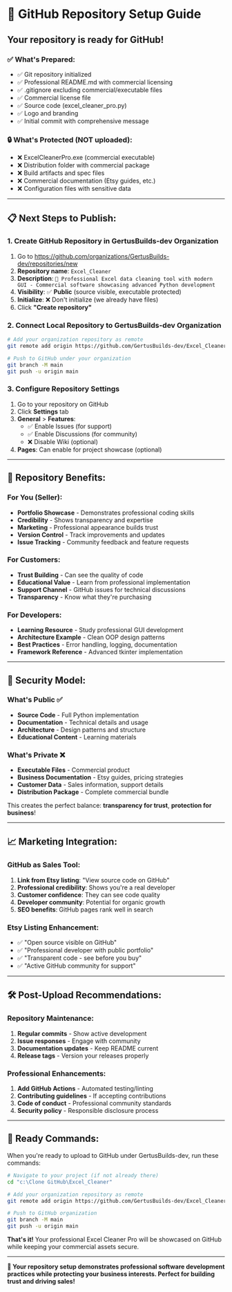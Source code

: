 # 🚀 GitHub Repository Setup Guide

## Your repository is ready for GitHub!

### ✅ What's Prepared:

- ✅ Git repository initialized
- ✅ Professional README.md with commercial licensing
- ✅ .gitignore excluding commercial/executable files
- ✅ Commercial license file
- ✅ Source code (excel_cleaner_pro.py)
- ✅ Logo and branding
- ✅ Initial commit with comprehensive message

### 🔒 What's Protected (NOT uploaded):

- ❌ ExcelCleanerPro.exe (commercial executable)
- ❌ Distribution folder with commercial package
- ❌ Build artifacts and spec files
- ❌ Commercial documentation (Etsy guides, etc.)
- ❌ Configuration files with sensitive data

---

## 📋 Next Steps to Publish:

### 1. Create GitHub Repository in GertusBuilds-dev Organization

1. Go to https://github.com/organizations/GertusBuilds-dev/repositories/new
2. **Repository name**: `Excel_Cleaner`
3. **Description**: `🧹 Professional Excel data cleaning tool with modern GUI - Commercial software showcasing advanced Python development`
4. **Visibility**: ✅ **Public** (source visible, executable protected)
5. **Initialize**: ❌ Don't initialize (we already have files)
6. Click **"Create repository"**

### 2. Connect Local Repository to GertusBuilds-dev Organization

```bash
# Add your organization repository as remote
git remote add origin https://github.com/GertusBuilds-dev/Excel_Cleaner.git

# Push to GitHub under your organization
git branch -M main
git push -u origin main
```

### 3. Configure Repository Settings

1. Go to your repository on GitHub
2. Click **Settings** tab
3. **General** > **Features**:
   - ✅ Enable Issues (for support)
   - ✅ Enable Discussions (for community)
   - ❌ Disable Wiki (optional)
4. **Pages**: Can enable for project showcase (optional)

---

## 🎯 Repository Benefits:

### For You (Seller):

- **Portfolio Showcase** - Demonstrates professional coding skills
- **Credibility** - Shows transparency and expertise
- **Marketing** - Professional appearance builds trust
- **Version Control** - Track improvements and updates
- **Issue Tracking** - Community feedback and feature requests

### For Customers:

- **Trust Building** - Can see the quality of code
- **Educational Value** - Learn from professional implementation
- **Support Channel** - GitHub issues for technical discussions
- **Transparency** - Know what they're purchasing

### For Developers:

- **Learning Resource** - Study professional GUI development
- **Architecture Example** - Clean OOP design patterns
- **Best Practices** - Error handling, logging, documentation
- **Framework Reference** - Advanced tkinter implementation

---

## 🔐 Security Model:

### What's Public ✅

- **Source Code** - Full Python implementation
- **Documentation** - Technical details and usage
- **Architecture** - Design patterns and structure
- **Educational Content** - Learning materials

### What's Private ❌

- **Executable Files** - Commercial product
- **Business Documentation** - Etsy guides, pricing strategies
- **Customer Data** - Sales information, support details
- **Distribution Package** - Complete commercial bundle

This creates the perfect balance: **transparency for trust**, **protection for business**!

---

## 📈 Marketing Integration:

### GitHub as Sales Tool:

1. **Link from Etsy listing**: "View source code on GitHub"
2. **Professional credibility**: Shows you're a real developer
3. **Customer confidence**: They can see code quality
4. **Developer community**: Potential for organic growth
5. **SEO benefits**: GitHub pages rank well in search

### Etsy Listing Enhancement:

- ✅ "Open source visible on GitHub"
- ✅ "Professional developer with public portfolio"
- ✅ "Transparent code - see before you buy"
- ✅ "Active GitHub community for support"

---

## 🛠️ Post-Upload Recommendations:

### Repository Maintenance:

1. **Regular commits** - Show active development
2. **Issue responses** - Engage with community
3. **Documentation updates** - Keep README current
4. **Release tags** - Version your releases properly

### Professional Enhancements:

1. **Add GitHub Actions** - Automated testing/linting
2. **Contributing guidelines** - If accepting contributions
3. **Code of conduct** - Professional community standards
4. **Security policy** - Responsible disclosure process

---

## 🎊 Ready Commands:

When you're ready to upload to GitHub under GertusBuilds-dev, run these commands:

```bash
# Navigate to your project (if not already there)
cd "c:\Clone GitHub\Excel_Cleaner"

# Add your organization repository as remote
git remote add origin https://github.com/GertusBuilds-dev/Excel_Cleaner.git

# Push to GitHub organization
git branch -M main
git push -u origin main
```

**That's it!** Your professional Excel Cleaner Pro will be showcased on GitHub while keeping your commercial assets secure.

---

**🌟 Your repository setup demonstrates professional software development practices while protecting your business interests. Perfect for building trust and driving sales!**
